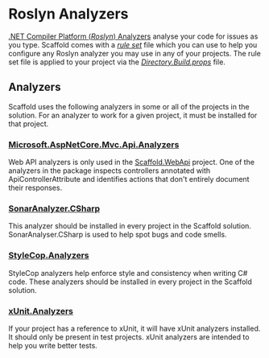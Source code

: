 # Roslyn Analyzers #

[.NET Compiler Platform (*Roslyn*) Analyzers](https://docs.microsoft.com/visualstudio/code-quality/roslyn-analyzers-overview) analyse your code for issues as you type. Scaffold comes with a [*rule set*](../CodeAnalysis.ruleset) file which you can use to help you configure any Roslyn analyzer you may use in any of your projects. The rule set file is applied to your project via the [*Directory.Build.props*](../Directory.Build.props) file.

## Analyzers ##

Scaffold uses the following analyzers in some or all of the projects in the solution. For an analyzer to work for a given project, it must be installed for that project.

### [Microsoft.AspNetCore.Mvc.Api.Analyzers](https://docs.microsoft.com/aspnet/core/web-api/advanced/analyzers) ###

Web API analyzers is only used in the [Scaffold.WebApi](../Sources/Scaffold.WebApi) project. One of the analyzers in the package inspects controllers annotated with ApiControllerAttribute and identifies actions that don't entirely document their responses.

### [SonarAnalyzer.CSharp](https://github.com/SonarSource/sonar-dotnet) ###

This analyzer should be installed in every project in the Scaffold solution. SonarAnalyser.CSharp is used to help spot bugs and code smells.

### [StyleCop.Analyzers](https://github.com/DotNetAnalyzers/StyleCopAnalyzers) ###

StyleCop analyzers help enforce style and consistency when writing C# code. These analyzers should be installed in every project in the Scaffold solution.

### [xUnit.Analyzers](https://github.com/xunit/xunit.analyzers) ###

If your project has a reference to xUnit, it will have xUnit analyzers installed. It should only be present in test projects. xUnit analyzers are intended to help you write better tests.
